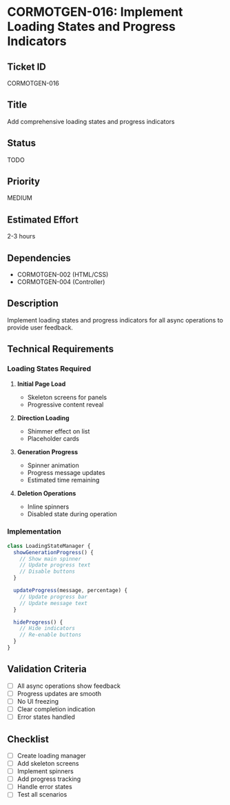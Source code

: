 # CORMOTGEN-016: Implement Loading States and Progress Indicators

## Ticket ID

CORMOTGEN-016

## Title

Add comprehensive loading states and progress indicators

## Status

TODO

## Priority

MEDIUM

## Estimated Effort

2-3 hours

## Dependencies

- CORMOTGEN-002 (HTML/CSS)
- CORMOTGEN-004 (Controller)

## Description

Implement loading states and progress indicators for all async operations to provide user feedback.

## Technical Requirements

### Loading States Required

1. **Initial Page Load**
   - Skeleton screens for panels
   - Progressive content reveal

2. **Direction Loading**
   - Shimmer effect on list
   - Placeholder cards

3. **Generation Progress**
   - Spinner animation
   - Progress message updates
   - Estimated time remaining

4. **Deletion Operations**
   - Inline spinners
   - Disabled state during operation

### Implementation

```javascript
class LoadingStateManager {
  showGenerationProgress() {
    // Show main spinner
    // Update progress text
    // Disable buttons
  }

  updateProgress(message, percentage) {
    // Update progress bar
    // Update message text
  }

  hideProgress() {
    // Hide indicators
    // Re-enable buttons
  }
}
```

## Validation Criteria

- [ ] All async operations show feedback
- [ ] Progress updates are smooth
- [ ] No UI freezing
- [ ] Clear completion indication
- [ ] Error states handled

## Checklist

- [ ] Create loading manager
- [ ] Add skeleton screens
- [ ] Implement spinners
- [ ] Add progress tracking
- [ ] Handle error states
- [ ] Test all scenarios
